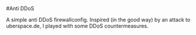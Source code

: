 #Anti DDoS

A simple anti DDoS firewallconfig. Inspired (in the good way) by an attack to uberspace.de, I played with some DDoS countermeasures.